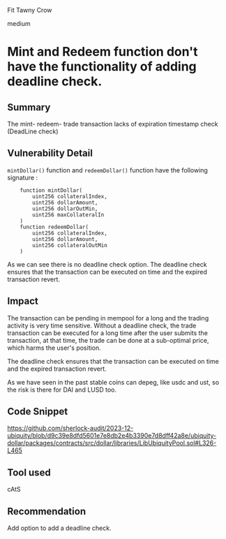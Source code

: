 Fit Tawny Crow

medium

# Mint and Redeem function don't have the functionality of adding deadline check.

## Summary
The mint- redeem- trade transaction lacks of expiration timestamp check (DeadLine check)
## Vulnerability Detail
`mintDollar()` function and `redeemDollar()` function have the following signature :

```soldity
    function mintDollar(
        uint256 collateralIndex,
        uint256 dollarAmount,
        uint256 dollarOutMin,
        uint256 maxCollateralIn
    )
    function redeemDollar(
        uint256 collateralIndex,
        uint256 dollarAmount,
        uint256 collateralOutMin
    )
```

As we can see there is no deadline check option.  The deadline check ensures that the transaction can be executed on time and the expired transaction revert.

## Impact
The transaction can be pending in mempool for a long and the trading activity is very time sensitive. Without a deadline check, the trade transaction can be executed for a long time after the user submits the transaction, at that time, the trade can be done at a sub-optimal price, which harms the user's position.

The deadline check ensures that the transaction can be executed on time and the expired transaction revert.

As we have seen in the past stable coins can depeg, like usdc and ust, so the risk is there for DAI and LUSD too. 
## Code Snippet
https://github.com/sherlock-audit/2023-12-ubiquity/blob/d9c39e8dfd5601e7e8db2e4b3390e7d8dff42a8e/ubiquity-dollar/packages/contracts/src/dollar/libraries/LibUbiquityPool.sol#L326-L465
## Tool used
cAtS


## Recommendation
Add option to add a deadline check. 